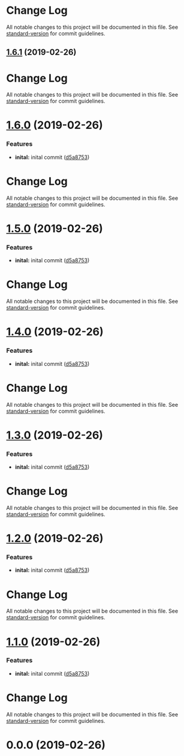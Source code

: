 # Change Log

All notable changes to this project will be documented in this file. See [standard-version](https://github.com/conventional-changelog/standard-version) for commit guidelines.

## [1.6.1](https://github.com/fisker/anthing-config-fisker/compare/v1.6.0...v1.6.1) (2019-02-26)



# Change Log

All notable changes to this project will be documented in this file. See [standard-version](https://github.com/conventional-changelog/standard-version) for commit guidelines.

# [1.6.0](https://github.com/fisker/anthing-config-fisker/compare/v0.0.0...v1.6.0) (2019-02-26)


### Features

* **inital:** inital commit ([d5a8753](https://github.com/fisker/anthing-config-fisker/commit/d5a8753))



# Change Log

All notable changes to this project will be documented in this file. See [standard-version](https://github.com/conventional-changelog/standard-version) for commit guidelines.

# [1.5.0](https://github.com/fisker/anthing-config-fisker/compare/v0.0.0...v1.5.0) (2019-02-26)

### Features

- **inital:** inital commit ([d5a8753](https://github.com/fisker/anthing-config-fisker/commit/d5a8753))

# Change Log

All notable changes to this project will be documented in this file. See [standard-version](https://github.com/conventional-changelog/standard-version) for commit guidelines.

# [1.4.0](https://github.com/fisker/anthing-config-fisker/compare/v0.0.0...v1.4.0) (2019-02-26)

### Features

- **inital:** inital commit ([d5a8753](https://github.com/fisker/anthing-config-fisker/commit/d5a8753))

# Change Log

All notable changes to this project will be documented in this file. See [standard-version](https://github.com/conventional-changelog/standard-version) for commit guidelines.

# [1.3.0](https://github.com/fisker/anthing-config-fisker/compare/v0.0.0...v1.3.0) (2019-02-26)

### Features

- **inital:** inital commit ([d5a8753](https://github.com/fisker/anthing-config-fisker/commit/d5a8753))

# Change Log

All notable changes to this project will be documented in this file. See [standard-version](https://github.com/conventional-changelog/standard-version) for commit guidelines.

# [1.2.0](https://github.com/fisker/anthing-config-fisker/compare/v0.0.0...v1.2.0) (2019-02-26)

### Features

- **inital:** inital commit ([d5a8753](https://github.com/fisker/anthing-config-fisker/commit/d5a8753))

# Change Log

All notable changes to this project will be documented in this file. See [standard-version](https://github.com/conventional-changelog/standard-version) for commit guidelines.

# [1.1.0](https://github.com/fisker/anthing-config-fisker/compare/v0.0.0...v1.1.0) (2019-02-26)

### Features

- **inital:** inital commit ([d5a8753](https://github.com/fisker/anthing-config-fisker/commit/d5a8753))

# Change Log

All notable changes to this project will be documented in this file. See [standard-version](https://github.com/conventional-changelog/standard-version) for commit guidelines.

# 0.0.0 (2019-02-26)
